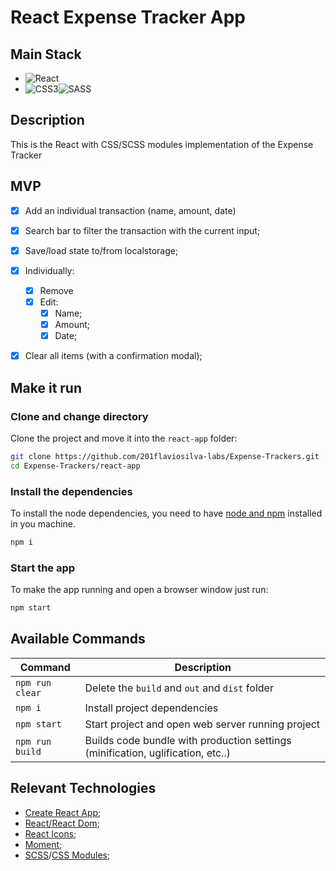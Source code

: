 # React Expense Tracker App

## Main Stack

- ![React](https://img.shields.io/badge/react-%2320232a.svg?style=for-the-badge&logo=react&logoColor=%2361DAFB)
- ![CSS3](https://img.shields.io/badge/css3-%231572B6.svg?style=for-the-badge&logo=css3&logoColor=white)![SASS](https://img.shields.io/badge/SASS-hotpink.svg?style=for-the-badge&logo=SASS&logoColor=white)

## Description

This is the React with CSS/SCSS modules implementation of the Expense Tracker
## MVP

- [x] Add an individual transaction (name, amount, date)
- [x] Search bar to filter the transaction with the current input;
- [x] Save/load state to/from localstorage;
- [x] Individually:
  - [x] Remove
  - [x] Edit:
    - [x] Name;
    - [x] Amount;
    - [x] Date;
- [x] Clear all items (with a confirmation modal);


## Make it run

### Clone and change directory

Clone the project and move it into the `react-app` folder:

```sh
git clone https://github.com/201flaviosilva-labs/Expense-Trackers.git
cd Expense-Trackers/react-app
```

### Install the dependencies

To install the node dependencies, you need to have [node and npm](https://nodejs.org) installed in you machine.

```sh
npm i
```

### Start the app

To make the app running and open a browser window just run:

```sh
npm start
```

## Available Commands

| Command         | Description                                                                     |
| --------------- | ------------------------------------------------------------------------------- |
| `npm run clear` | Delete the `build` and `out` and `dist` folder                                  |
| `npm i`         | Install project dependencies                                                    |
| `npm start`     | Start project and open web server running project                               |
| `npm run build` | Builds code bundle with production settings (minification, uglification, etc..) |


## Relevant Technologies

- [Create React App](https://create-react-app.dev/);
- [React/React Dom](https://react.dev/);
- [React Icons](https://react-icons.github.io/react-icons/);
- [Moment](https://momentjs.com/);
- [SCSS](https://sass-lang.com/)/[CSS Modules](https://github.com/css-modules/css-modules);
